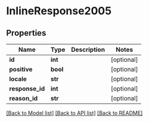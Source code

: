 # InlineResponse2005

## Properties
Name | Type | Description | Notes
------------ | ------------- | ------------- | -------------
**id** | **int** |  | [optional] 
**positive** | **bool** |  | [optional] 
**locale** | **str** |  | [optional] 
**response_id** | **int** |  | [optional] 
**reason_id** | **str** |  | [optional] 

[[Back to Model list]](../README.md#documentation-for-models) [[Back to API list]](../README.md#documentation-for-api-endpoints) [[Back to README]](../README.md)

